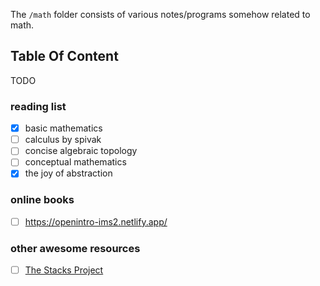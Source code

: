 The `/math` folder consists of various notes/programs somehow related to math.

## Table Of Content

TODO

### reading list

- [x] basic mathematics
- [ ] calculus by spivak
- [ ] concise algebraic topology
- [ ] conceptual mathematics
- [x] the joy of abstraction

### online books

- [ ] https://openintro-ims2.netlify.app/

### other awesome resources

- [ ] [The Stacks Project](https://stacks.math.columbia.edu/)
